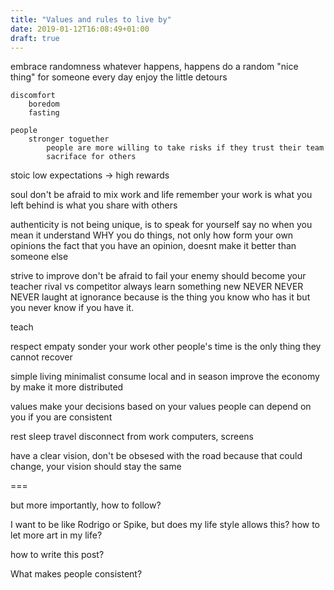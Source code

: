```yaml
---
title: "Values and rules to live by"
date: 2019-01-12T16:08:49+01:00
draft: true
---
```


embrace
    randomness
        whatever happens, happens
        do a random "nice thing" for someone every day
        enjoy the little detours

    discomfort
        boredom
        fasting

    people
        stronger toguether
            people are more willing to take risks if they trust their team
            sacriface for others

stoic
    low expectations -> high rewards

soul
    don't be afraid to mix work and life
        remember your work is what you left behind
        is what you share with others

authenticity
    is not being unique, is to speak for yourself
    say no when you mean it
    understand WHY you do things, not only how
    form your own opinions
    the fact that you have an opinion, doesnt make it better than someone else

strive to improve
    don't be afraid to fail
    your enemy should become your teacher
    rival vs competitor
    always learn something new
        NEVER NEVER NEVER laught at ignorance because is the thing you know who has it but you never know if you have it.

teach

respect
    empaty
        sonder
    your work
    other people's time
        is the only thing they cannot recover

simple living
    minimalist
    consume local and in season
        improve the economy by make it more distributed

values
    make your decisions based on your values
        people can depend on you if you are consistent

rest
    sleep
    travel
    disconnect from work
        computers, screens

have a clear vision, don't be obsesed with the road because that could change, your vision should stay the same

===

but more importantly, how to follow?

I want to be like Rodrigo or Spike, but does my life style allows this?
how to let more art in my life?

how to write this post?

What makes people consistent?
